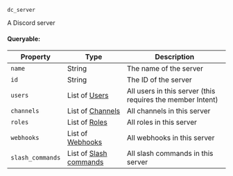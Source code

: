 `dc_server`

A Discord server

#### Queryable:

| Property         | Type                                                        | Description                                                |
|------------------|-------------------------------------------------------------|------------------------------------------------------------|
| `name`           | String                                                      | The name of the server                                     |
| `id`             | String                                                      | The ID of the server                                       |
| `users`          | List of [Users](/values/user.md)                            | All users in this server (this requires the member Intent) |
| `channels`       | List of [Channels](/values/channel.md)                      | All channels in this server                                |
| `roles`          | List of [Roles](/values/role.md)                            | All roles in this server                                   |
| `webhooks`       | List of [Webhooks](/values/webhook.md)                      | All webhooks in this server                                |
| `slash_commands` | List of [Slash commands](/values/commands/slash-command.md) | All slash commands in this server                          |